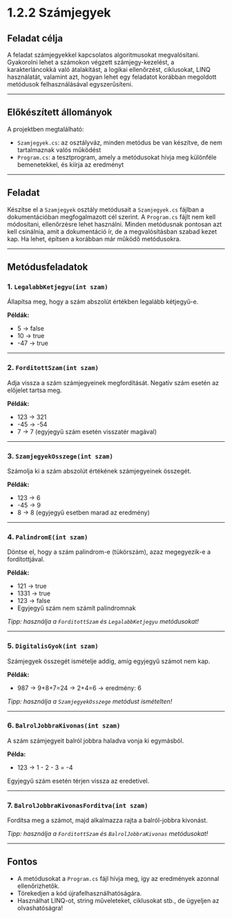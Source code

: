 # 1.2.2 Számjegyek

## Feladat célja

A feladat számjegyekkel kapcsolatos algoritmusokat megvalósítani. Gyakorolni lehet a számokon végzett számjegy-kezelést, a karakterláncokká való átalakítást, a logikai ellenőrzést, ciklusokat, LINQ használatát, valamint azt, hogyan lehet egy feladatot korábban megoldott metódusok felhasználásával egyszerűsíteni.

---

## Előkészített állományok

A projektben megtalálható:

- `Szamjegyek.cs`: az osztályváz, minden metódus be van készítve, de nem tartalmaznak valós működést
- `Program.cs`: a tesztprogram, amely a metódusokat hívja meg különféle bemenetekkel, és kiírja az eredményt

---

## Feladat

Készítse el a `Szamjegyek` osztály metódusait a `Szamjegyek.cs` fájlban a dokumentációban megfogalmazott cél szerint. A `Program.cs` fájlt nem kell módosítani, ellenőrzésre lehet használni. Minden metódusnak pontosan azt kell csinálnia, amit a dokumentáció ír, de a megvalósításban szabad kezet kap. Ha lehet, építsen a korábban már működő metódusokra.

---

## Metódusfeladatok

### 1. `LegalabbKetjegyu(int szam)`
Állapítsa meg, hogy a szám abszolút értékben legalább kétjegyű-e.

**Példák:**
- 5 → false
- 10 → true
- -47 → true

---

### 2. `ForditottSzam(int szam)`
Adja vissza a szám számjegyeinek megfordítását. Negatív szám esetén az előjelet tartsa meg.

**Példák:**
- 123 → 321
- -45 → -54
- 7 → 7 (egyjegyű szám esetén visszatér magával)

---

### 3. `SzamjegyekOsszege(int szam)`
Számolja ki a szám abszolút értékének számjegyeinek összegét.

**Példák:**
- 123 → 6
- -45 → 9
- 8 → 8 (egyjegyű esetben marad az eredmény)

---

### 4. `PalindromE(int szam)`
Döntse el, hogy a szám palindrom-e (tükörszám), azaz megegyezik-e a fordítottjával.

**Példák:**
- 121 → true
- 1331 → true
- 123 → false
- Egyjegyű szám nem számít palindromnak

*Tipp: használja a `ForditottSzam` és `LegalabbKetjegyu` metódusokat!*

---

### 5. `DigitalisGyok(int szam)`
Számjegyek összegét ismételje addig, amíg egyjegyű számot nem kap.

**Példák:**
- 987 → 9+8+7=24 → 2+4=6 → eredmény: 6

*Tipp: használja a `SzamjegyekOsszege` metódust ismételten!*

---

### 6. `BalrolJobbraKivonas(int szam)`
A szám számjegyeit balról jobbra haladva vonja ki egymásból.

**Példa:**
- 123 → 1 - 2 - 3 = -4

Egyjegyű szám esetén térjen vissza az eredetivel.

---

### 7. `BalrolJobbraKivonasForditva(int szam)`
Fordítsa meg a számot, majd alkalmazza rajta a balról-jobbra kivonást.

*Tipp: használja a `ForditottSzam` és `BalrolJobbraKivonas` metódusokat!*

---

## Fontos
- A metódusokat a `Program.cs` fájl hívja meg, így az eredmények azonnal ellenőrizhetők.
- Törekedjen a kód újrafelhasználhatóságára.
- Használhat LINQ-ot, string műveleteket, ciklusokat stb., de ügyeljen az olvashatóságra!

